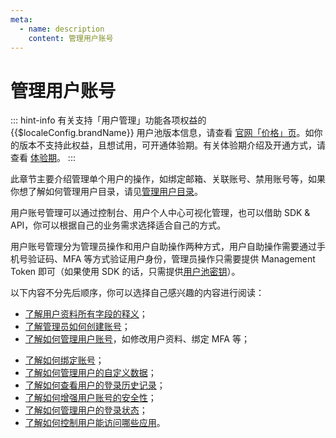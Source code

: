 ```yaml
---
meta:
  - name: description
    content: 管理用户账号
---
```


# 管理用户账号

<LastUpdated/>

::: hint-info
有关支持「用户管理」功能各项权益的 {{$localeConfig.brandName}} 用户池版本信息，请查看 [官网「价格」页](https://authing.cn/pricing)。如你的版本不支持此权益，且想试用，可开通体验期。有关体验期介绍及开通方式，请查看 [体验期](/guides/basics/trial/README.md)。
::: 

此章节主要介绍管理单个用户的操作，如绑定邮箱、关联账号、禁用账号等，如果你想了解如何管理用户目录，请见[管理用户目录](../users/README.md)。

用户账号管理可以通过控制台、用户个人中心可视化管理，也可以借助 SDK & API，你可以根据自己的业务需求选择适合自己的方式。

用户账号管理分为管理员操作和用户自助操作两种方式，用户自助操作需要通过手机号验证码、MFA 等方式验证用户身份，管理员操作只需要提供 Management Token 即可（如果使用 SDK 的话，只需提供[用户池密钥](/guides/faqs/get-userpool-id-and-secret.md)）。

以下内容不分先后顺序，你可以选择自己感兴趣的内容进行阅读：

- [了解用户资料所有字段的释义](./user-profile.md)；
- [了解管理员如何创建账号](./create-user/)；
- [了解如何管理用户账号](./manage-profile.md)，如修改用户资料、绑定 MFA 等；
<!-- - [了解如何给用户添加角色、分配权限](./role-and-permission.md)； -->
- [了解如何绑定账号](./bind-social-account.md)；
- [了解如何管理用户的自定义数据](/guides/users/user-defined-field/)；
- [了解如何查看用户的登录历史记录](./login-history.md)；
- [了解如何增强用户账号的安全性](./security.md)；
- [了解如何管理用户的登录状态](./login-state.md)；
- [了解如何控制用户能访问哪些应用](./application-access.md)。

